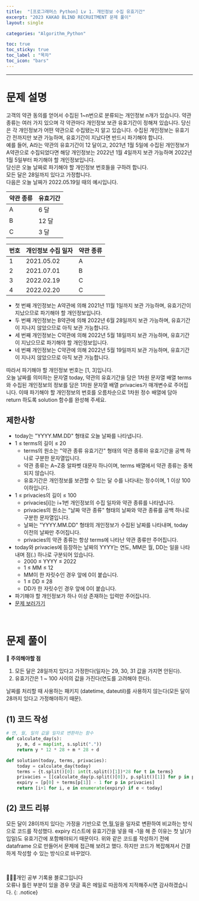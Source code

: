 ```yaml
---
title:  "[프로그래머스 Python] Lv 1. 개인정보 수집 유효기간"
excerpt: "2023 KAKAO BLIND RECRUITMENT 문제 풀이"
layout: single

categories: "Algorithm_Python"

toc: true
toc_sticky: true
toc_label : "목차"
toc_icon: "bars"
---
```


***

# 문제 설명
고객의 약관 동의를 얻어서 수집된 1~n번으로 분류되는 개인정보 n개가 있습니다. 약관 종류는 여러 가지 있으며 각 약관마다 개인정보 보관 유효기간이 정해져 있습니다. 당신은 각 개인정보가 어떤 약관으로 수집됐는지 알고 있습니다. 수집된 개인정보는 유효기간 전까지만 보관 가능하며, 유효기간이 지났다면 반드시 파기해야 합니다.<br>
예를 들어, A라는 약관의 유효기간이 12 달이고, 2021년 1월 5일에 수집된 개인정보가 A약관으로 수집되었다면 해당 개인정보는 2022년 1월 4일까지 보관 가능하며 2022년 1월 5일부터 파기해야 할 개인정보입니다.<br>
당신은 오늘 날짜로 파기해야 할 개인정보 번호들을 구하려 합니다.<br>
모든 달은 28일까지 있다고 가정합니다.<br>
다음은 오늘 날짜가 2022.05.19일 때의 예시입니다.

| 약관 종류 |	유효기간 |
|:--------|:--------|
|A	|6 달|
|B	|12 달|
|C	|3 달|

|번호|	개인정보 수집 일자|	약관 종류|
|:--|:--------------|:-------|
|1	|2021.05.02|	A|
|2	|2021.07.01|	B|
|3	|2022.02.19|	C|
|4	|2022.02.20|	C|

- 첫 번째 개인정보는 A약관에 의해 2021년 11월 1일까지 보관 가능하며, 유효기간이 지났으므로 파기해야 할 개인정보입니다.
- 두 번째 개인정보는 B약관에 의해 2022년 6월 28일까지 보관 가능하며, 유효기간이 지나지 않았으므로 아직 보관 가능합니다.
- 세 번째 개인정보는 C약관에 의해 2022년 5월 18일까지 보관 가능하며, 유효기간이 지났으므로 파기해야 할 개인정보입니다.
- 네 번째 개인정보는 C약관에 의해 2022년 5월 19일까지 보관 가능하며, 유효기간이 지나지 않았으므로 아직 보관 가능합니다.

따라서 파기해야 할 개인정보 번호는 [1, 3]입니다.<br>
오늘 날짜를 의미하는 문자열 today, 약관의 유효기간을 담은 1차원 문자열 배열 terms와 수집된 개인정보의 정보를 담은 1차원 문자열 배열 privacies가 매개변수로 주어집니다. 이때 파기해야 할 개인정보의 번호를 오름차순으로 1차원 정수 배열에 담아 return 하도록 solution 함수를 완성해 주세요.

## 제한사항
- today는 "YYYY.MM.DD" 형태로 오늘 날짜를 나타냅니다.
- 1 ≤ terms의 길이 ≤ 20
  - terms의 원소는 "약관 종류 유효기간" 형태의 약관 종류와 유효기간을 공백 하나로 구분한 문자열입니다.
  - 약관 종류는 A~Z중 알파벳 대문자 하나이며, terms 배열에서 약관 종류는 중복되지 않습니다.
  - 유효기간은 개인정보를 보관할 수 있는 달 수를 나타내는 정수이며, 1 이상 100 이하입니다.
- 1 ≤ privacies의 길이 ≤ 100
  - privacies[i]는 i+1번 개인정보의 수집 일자와 약관 종류를 나타냅니다.
  - privacies의 원소는 "날짜 약관 종류" 형태의 날짜와 약관 종류를 공백 하나로 구분한 문자열입니다.
  - 날짜는 "YYYY.MM.DD" 형태의 개인정보가 수집된 날짜를 나타내며, today 이전의 날짜만 주어집니다.
  - privacies의 약관 종류는 항상 terms에 나타난 약관 종류만 주어집니다.
- today와 privacies에 등장하는 날짜의 YYYY는 연도, MM은 월, DD는 일을 나타내며 점(.) 하나로 구분되어 있습니다.
  - 2000 ≤ YYYY ≤ 2022
  - 1 ≤ MM ≤ 12
  - MM이 한 자릿수인 경우 앞에 0이 붙습니다.
  - 1 ≤ DD ≤ 28
  - DD가 한 자릿수인 경우 앞에 0이 붙습니다.
- 파기해야 할 개인정보가 하나 이상 존재하는 입력만 주어집니다.
- [문제 보러가기](https://school.programmers.co.kr/learn/courses/30/lessons/150370)

<br>

# 문제 풀이
**📍 주의해야할 점**
1. 모든 달은 28일까지 있다고 가정한다(일자는 29, 30, 31 값을 가지면 안된다).
2. 유효기간은 1 ~ 100 사이의 값을 가진다(연도를 고려해야 한다).

날짜를 처리할 때 사용하는 패키지 (datetime, dateutil)를 사용하지 않는다(모든 달이 28까지 있다고 가정해야하기 때문).

## (1) 코드 작성
```python
# 연, 월, 일의 값을 일자로 변환하는 함수
def calculate_day(s):
    y, m, d = map(int, s.split("."))
    return y * 12 * 28 + m * 28 + d

def solution(today, terms, privacies):
    today = calculate_day(today)
    terms = {t.split()[0]: int(t.split()[1])*28 for t in terms}
    privacies = [[calculate_day(p.split()[0]), p.split()[1]] for p in privacies]
    expiry = [p[0] + terms[p[1]] - 1 for p in privacies]
    return [i+1 for i, e in enumerate(expiry) if e < today]
```

## (2) 코드 리뷰
모든 달이 28이까지 있다는 가정을 기반으로 연,월,일을 일자로 변환하여 비교하는 방식으로 코드를 작성했다. expiry 리스트에 유효기간을 넣을 때 -1을 해 준 이유는 첫 날(가입일)도 유효기간에 포함해야되기 때문이다. 위와 같은 코드를 작성하기 전에 dataframe 으로 만들어서 문제에 접근해 보려고 했다. 하지만 코드가 복잡해져서 간결하게 작성할 수 있는 방식으로 바꾸었다.

<br>

👩🏻‍💻개인 공부 기록용 블로그입니다
<br>오류나 틀린 부분이 있을 경우 댓글 혹은 메일로 따끔하게 지적해주시면 감사하겠습니다.
{: .notice}